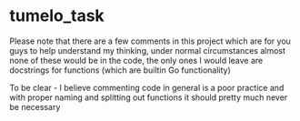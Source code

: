 # tumelo_task

Please note that there are a few comments in this project which are for you guys to help understand my thinking, under normal circumstances
almost none of these would be in the code, the only ones I would leave are docstrings for functions (which are builtin Go functionality)

To be clear - I believe commenting code in general is a poor practice and with proper naming and splitting out functions it should pretty much never be necessary
